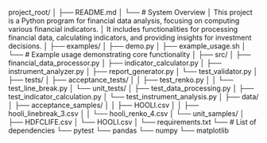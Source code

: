 project_root/
│
├── README.md
│   └── # System Overview
│       This project is a Python program for financial data analysis, focusing on computing various financial indicators.
│       It includes functionalities for processing financial data, calculating indicators, and providing insights for investment decisions.
│
├── examples/
│   ├── demo.py
│   ├── example_usage.sh
│   └── # Example usage demonstrating core functionality
│
├── src/
│   ├── financial_data_processor.py
│   ├── indicator_calculator.py
│   ├── instrument_analyzer.py
│   ├── report_generator.py
│   └── test_validator.py
│
├── tests/
│   ├── acceptance_tests/
│   │   ├── test_renko.py
│   │   └── test_line_break.py
│   └── unit_tests/
│       ├── test_data_processing.py
│       ├── test_indicator_calculation.py
│       └── test_instrument_analysis.py
│
├── data/
│   ├── acceptance_samples/
│   │   ├── HOOLI.csv
│   │   ├── hooli_linebreak_3.csv
│   │   └── hooli_renko_4.csv
│   └── unit_samples/
│       ├── HDFCLIFE.csv
│       └── HOOLI.csv
│
└── requirements.txt
    └── # List of dependencies
    └── pytest
    └── pandas
    └── numpy
    └── matplotlib